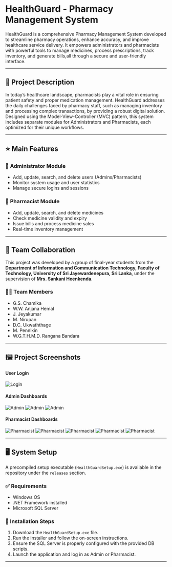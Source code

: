 # HealthGuard - Pharmacy Management System

HealthGuard is a comprehensive Pharmacy Management System developed to streamline pharmacy operations, enhance accuracy, and improve healthcare service delivery. It empowers administrators and pharmacists with powerful tools to manage medicines, process prescriptions, track inventory, and generate bills,all through a secure and user-friendly interface.

---

## 📖 Project Description

In today’s healthcare landscape, pharmacists play a vital role in ensuring patient safety and proper medication management. HealthGuard addresses the daily challenges faced by pharmacy staff, such as managing inventory and processing complex transactions, by providing a robust digital solution. Designed using the Model-View-Controller (MVC) pattern, this system includes separate modules for Administrators and Pharmacists, each optimized for their unique workflows.

---

## ⭐ Main Features

### 👤 **Administrator Module**
- Add, update, search, and delete users (Admins/Pharmacists)
- Monitor system usage and user statistics
- Manage secure logins and sessions

### 💊 **Pharmacist Module**
- Add, update, search, and delete medicines
- Check medicine validity and expiry
- Issue bills and process medicine sales
- Real-time inventory management

---

## 🤝 Team Collaboration

This project was developed by a group of final-year students from the **Department of Information and Communication Technology, Faculty of Technology, University of Sri Jayewardenepura, Sri Lanka**, under the supervision of **Mrs. Sankani Heenkenda**.

### 👨‍💻 Team Members
- G.S. Chamika  
- W.W. Anjana Hemal  
- J. Jeyakumar  
- M. Nirupan  
- D.C. Ukwaththage  
- M. Pennikin  
- W.G.T.H.M.D. Rangana Bandara  

---

## 🖼️ Project Screenshots
#### User Login
![Login](screenshots/login.png)

#### Admin Dashboards
![Admin](screenshots/admin_addUser.png)
![Admin](screenshots/admin_updateUser.png)
![Admin](screenshots/admin_viewUser.png)

#### Pharmacist Dashboards
![Pharmacist](screenshots/ph_dashboard.png)
![Pharmacist](screenshots/ph_addMed.png)
![Pharmacist](screenshots/ph_modMed.png)
![Pharmacist](screenshots/ph_vali.png)
![Pharmacist](screenshots/ph_sell.png)

---

## 🖥️ System Setup

A precompiled setup executable (`HealthGuardSetup.exe`) is available in the repository under the `releases` section.

### ✅ Requirements
- Windows OS
- .NET Framework installed
- Microsoft SQL Server

### 🚀 Installation Steps
1. Download the `HealthGuardSetup.exe` file.
2. Run the installer and follow the on-screen instructions.
3. Ensure the SQL Server is properly configured with the provided DB scripts.
4. Launch the application and log in as Admin or Pharmacist.

---
